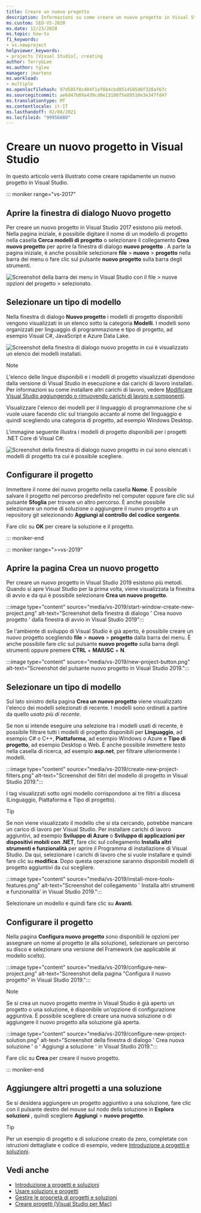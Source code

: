 ```yaml
---
title: Creare un nuovo progetto
description: Informazioni su come creare un nuovo progetto in Visual Studio.
ms.custom: SEO-VS-2020
ms.date: 12/23/2020
ms.topic: how-to
f1_keywords:
- vs.newproject
helpviewer_keywords:
- projects [Visual Studio], creating
author: TerryGLee
ms.author: tglee
manager: jmartens
ms.workload:
- multiple
ms.openlocfilehash: 97d585f8c484f1ef8b4cbd0514585d6f328af67c
ms.sourcegitcommit: ae6d47b09a439cd0e13180f5e89510e3e347fd47
ms.translationtype: MT
ms.contentlocale: it-IT
ms.lasthandoff: 02/08/2021
ms.locfileid: "99956880"
---
```

# <a name="create-a-new-project-in-visual-studio"></a>Creare un nuovo progetto in Visual Studio

In questo articolo verrà illustrato come creare rapidamente un nuovo progetto in Visual Studio.

::: moniker range="vs-2017"

## <a name="open-the-new-project-dialog"></a>Aprire la finestra di dialogo Nuovo progetto

Per creare un nuovo progetto in Visual Studio 2017 esistono più metodi. Nella pagina iniziale, è possibile digitare il nome di un modello di progetto nella casella **Cerca modelli di progetto** o selezionare il collegamento **Crea nuovo progetto** per aprire la finestra di dialogo **nuovo progetto** . A parte la pagina iniziale, è anche possibile selezionare **file**  >  **nuovo**  >  **progetto** nella barra dei menu o fare clic sul pulsante **nuovo progetto** sulla barra degli strumenti.

![Screenshot della barra dei menu in Visual Studio con il file > nuove opzioni del progetto > selezionato.](./media/vside-newproject1.png)

## <a name="select-a-template-type"></a>Selezionare un tipo di modello

Nella finestra di dialogo **Nuovo progetto** i modelli di progetto disponibili vengono visualizzati in un elenco sotto la categoria **Modelli**. I modelli sono organizzati per linguaggio di programmazione e tipo di progetto, ad esempio Visual C#, JavaScript e Azure Data Lake.

![Screenshot della finestra di dialogo nuovo progetto in cui è visualizzato un elenco dei modelli installati.](./media/vside-newproject-templates-list.png)

> [!NOTE]
> L'elenco delle lingue disponibili e i modelli di progetto visualizzati dipendono dalla versione di Visual Studio in esecuzione e dai carichi di lavoro installati. Per informazioni su come installare altri carichi di lavoro, vedere [Modificare Visual Studio aggiungendo o rimuovendo carichi di lavoro e componenti](../install/modify-visual-studio.md).

Visualizzare l'elenco dei modelli per il linguaggio di programmazione che si vuole usare facendo clic sul triangolo accanto al nome del linguaggio e quindi scegliendo una categoria di progetto, ad esempio Windows Desktop.

L'immagine seguente illustra i modelli di progetto disponibili per i progetti .NET Core di Visual C#:

![Screenshot della finestra di dialogo nuovo progetto in cui sono elencati i modelli di progetto tra cui è possibile scegliere.](./media/new-project-dialog-net-core.png)

## <a name="configure-your-project"></a>Configurare il progetto

Immettere il nome del nuovo progetto nella casella **Nome**. È possibile salvare il progetto nel percorso predefinito nel computer oppure fare clic sul pulsante **Sfoglia** per trovare un altro percorso. È anche possibile selezionare un nome di soluzione o aggiungere il nuovo progetto a un repository git selezionando **Aggiungi al controllo del codice sorgente**.

Fare clic su **OK** per creare la soluzione e il progetto.

::: moniker-end

::: moniker range=">=vs-2019"

## <a name="open-the-create-a-new-project-page"></a>Aprire la pagina Crea un nuovo progetto

Per creare un nuovo progetto in Visual Studio 2019 esistono più metodi. Quando si apre Visual Studio per la prima volta, viene visualizzata la finestra di avvio e da qui è possibile selezionare **Crea un nuovo progetto**.

:::image type="content" source="media/vs-2019/start-window-create-new-project.png" alt-text="Screenshot della finestra di dialogo ' Crea nuovo progetto ' dalla finestra di avvio in Visual Studio 2019":::

Se l'ambiente di sviluppo di Visual Studio è già aperto, è possibile creare un nuovo progetto scegliendo **file**  >  **nuovo**  >  **progetto** dalla barra dei menu. È anche possibile fare clic sul pulsante **nuovo progetto** sulla barra degli strumenti oppure premere **CTRL** + **MAIUSC** + **N**.

:::image type="content" source="media/vs-2019/new-project-button.png" alt-text="Screenshot del pulsante nuovo progetto in Visual Studio 2019.":::

## <a name="select-a-template-type"></a>Selezionare un tipo di modello

Sul lato sinistro della pagina **Crea un nuovo progetto** viene visualizzato l'elenco dei modelli selezionati di recente. I modelli sono ordinati a partire da quello *usato più di recente*.

Se non si intende eseguire una selezione tra i modelli usati di recente, è possibile filtrare tutti i modelli di progetto disponibili per **Linguaggio**, ad esempio C# o C++, **Piattaforma**, ad esempio Windows o Azure e **Tipo di progetto**, ad esempio Desktop o Web. È anche possibile immettere testo nella casella di ricerca, ad esempio **asp.net**, per filtrare ulteriormente i modelli.

:::image type="content" source="media/vs-2019/create-new-project-filters.png" alt-text="Screenshot dei filtri del modello di progetto in Visual Studio 2019.":::

I tag visualizzati sotto ogni modello corrispondono ai tre filtri a discesa (Linguaggio, Piattaforma e Tipo di progetto).

> [!TIP]
> Se non viene visualizzato il modello che si sta cercando, potrebbe mancare un carico di lavoro per Visual Studio. Per installare carichi di lavoro aggiuntivi, ad esempio **Sviluppo di Azure** o **Sviluppo di applicazioni per dispositivi mobili con .NET**, fare clic sul collegamento **Installa altri strumenti e funzionalità** per aprire il Programma di installazione di Visual Studio. Da qui, selezionare i carichi di lavoro che si vuole installare e quindi fare clic su **modifica**. Dopo questa operazione saranno disponibili modelli di progetto aggiuntivi da cui scegliere.
>
> :::image type="content" source="media/vs-2019/install-more-tools-features.png" alt-text="Screenshot del collegamento ' Installa altri strumenti e funzionalità' in Visual Studio 2019.":::

Selezionare un modello e quindi fare clic su **Avanti**.

## <a name="configure-your-project"></a>Configurare il progetto

Nella pagina **Configura nuovo progetto** sono disponibili le opzioni per assegnare un nome al progetto (e alla soluzione), selezionare un percorso su disco e selezionare una versione del Framework (se applicabile al modello scelto).

:::image type="content" source="media/vs-2019/configure-new-project.png" alt-text="Screenshot della pagina &quot;Configura il nuovo progetto&quot; in Visual Studio 2019.":::

> [!NOTE]
> Se si crea un nuovo progetto mentre in Visual Studio è già aperto un progetto o una soluzione, è disponibile un'opzione di configurazione aggiuntiva. È possibile scegliere di creare una nuova soluzione o di aggiungere il nuovo progetto alla soluzione già aperta.
>
> :::image type="content" source="media/vs-2019/configure-new-project-solution.png" alt-text="Screenshot della finestra di dialogo ' Crea nuova soluzione ' o ' Aggiungi a soluzione ' in Visual Studio 2019.":::

Fare clic su **Crea** per creare il nuovo progetto.

::: moniker-end

## <a name="add-additional-projects-to-a-solution"></a>Aggiungere altri progetti a una soluzione

Se si desidera aggiungere un progetto aggiuntivo a una soluzione, fare clic con il pulsante destro del mouse sul nodo della soluzione in **Esplora soluzioni** , quindi scegliere **Aggiungi**  >  **nuovo progetto**.

> [!TIP]
> Per un esempio di progetto e di soluzione creato da zero, completate con istruzioni dettagliate e codice di esempio, vedere [Introduzione a progetti e soluzioni](../get-started/tutorial-projects-solutions.md).

## <a name="see-also"></a>Vedi anche

- [Introduzione a progetti e soluzioni](../get-started/tutorial-projects-solutions.md)
- [Usare soluzioni e progetti](creating-solutions-and-projects.md)
- [Gestire le proprietà di progetti e soluzioni](managing-project-and-solution-properties.md)
- [Creare progetti (Visual Studio per Mac)](/visualstudio/mac/create-new-projects)